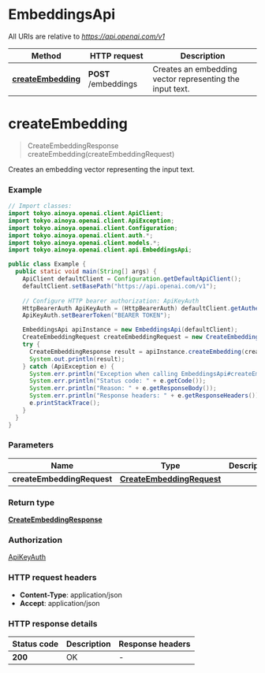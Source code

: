 # EmbeddingsApi

All URIs are relative to *https://api.openai.com/v1*

| Method | HTTP request | Description |
|------------- | ------------- | -------------|
| [**createEmbedding**](EmbeddingsApi.md#createEmbedding) | **POST** /embeddings | Creates an embedding vector representing the input text. |


<a id="createEmbedding"></a>
# **createEmbedding**
> CreateEmbeddingResponse createEmbedding(createEmbeddingRequest)

Creates an embedding vector representing the input text.

### Example
```java
// Import classes:
import tokyo.ainoya.openai.client.ApiClient;
import tokyo.ainoya.openai.client.ApiException;
import tokyo.ainoya.openai.client.Configuration;
import tokyo.ainoya.openai.client.auth.*;
import tokyo.ainoya.openai.client.models.*;
import tokyo.ainoya.openai.client.api.EmbeddingsApi;

public class Example {
  public static void main(String[] args) {
    ApiClient defaultClient = Configuration.getDefaultApiClient();
    defaultClient.setBasePath("https://api.openai.com/v1");
    
    // Configure HTTP bearer authorization: ApiKeyAuth
    HttpBearerAuth ApiKeyAuth = (HttpBearerAuth) defaultClient.getAuthentication("ApiKeyAuth");
    ApiKeyAuth.setBearerToken("BEARER TOKEN");

    EmbeddingsApi apiInstance = new EmbeddingsApi(defaultClient);
    CreateEmbeddingRequest createEmbeddingRequest = new CreateEmbeddingRequest(); // CreateEmbeddingRequest | 
    try {
      CreateEmbeddingResponse result = apiInstance.createEmbedding(createEmbeddingRequest);
      System.out.println(result);
    } catch (ApiException e) {
      System.err.println("Exception when calling EmbeddingsApi#createEmbedding");
      System.err.println("Status code: " + e.getCode());
      System.err.println("Reason: " + e.getResponseBody());
      System.err.println("Response headers: " + e.getResponseHeaders());
      e.printStackTrace();
    }
  }
}
```

### Parameters

| Name | Type | Description  | Notes |
|------------- | ------------- | ------------- | -------------|
| **createEmbeddingRequest** | [**CreateEmbeddingRequest**](CreateEmbeddingRequest.md)|  | |

### Return type

[**CreateEmbeddingResponse**](CreateEmbeddingResponse.md)

### Authorization

[ApiKeyAuth](../README.md#ApiKeyAuth)

### HTTP request headers

 - **Content-Type**: application/json
 - **Accept**: application/json

### HTTP response details
| Status code | Description | Response headers |
|-------------|-------------|------------------|
| **200** | OK |  -  |

